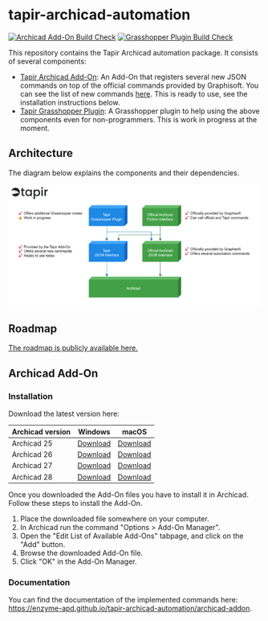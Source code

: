 # tapir-archicad-automation

[![Archicad Add-On Build Check](https://github.com/ENZYME-APD/tapir-archicad-automation/actions/workflows/archicad_addon_build_check.yml/badge.svg)](https://github.com/ENZYME-APD/tapir-archicad-automation/actions/workflows/archicad_addon_build_check.yml)
[![Grasshopper Plugin Build Check](https://github.com/ENZYME-APD/tapir-archicad-automation/actions/workflows/grasshopper_plugin_build_check.yml/badge.svg)](https://github.com/ENZYME-APD/tapir-archicad-automation/actions/workflows/grasshopper_plugin_build_check.yml)

This repository contains the Tapir Archicad automation package. It consists of several components:
- [Tapir Archicad Add-On](archicad-addon): An Add-On that registers several new JSON commands on top of the official commands provided by Graphisoft. You can see the list of new commands [here](https://enzyme-apd.github.io/tapir-archicad-automation/archicad-addon). This is ready to use, see the installation instructions below.
- [Tapir Grasshopper Plugin](grasshopper-plugin): A Grasshopper plugin to help using the above components even for non-programmers. This is work in progress at the moment.

## Architecture

The diagram below explains the components and their dependencies.

![Tapir](branding/diagrams/TapirArchitecture.png?raw=true)

## Roadmap

[The roadmap is publicly available here.](https://github.com/orgs/ENZYME-APD/projects/4)

## Archicad Add-On

### Installation

Download the latest version here:

| Archicad version | Windows | macOS |
| --- | --- | --- |
| Archicad 25 | [Download](https://github.com/ENZYME-APD/tapir-archicad-automation/releases/latest/download/TapirAddOn_AC25_Win.apx) | [Download](https://github.com/ENZYME-APD/tapir-archicad-automation/releases/latest/download/TapirAddOn_AC25_Mac.zip) |
| Archicad 26 | [Download](https://github.com/ENZYME-APD/tapir-archicad-automation/releases/latest/download/TapirAddOn_AC26_Win.apx) | [Download](https://github.com/ENZYME-APD/tapir-archicad-automation/releases/latest/download/TapirAddOn_AC26_Mac.zip) |
| Archicad 27 | [Download](https://github.com/ENZYME-APD/tapir-archicad-automation/releases/latest/download/TapirAddOn_AC27_Win.apx) | [Download](https://github.com/ENZYME-APD/tapir-archicad-automation/releases/latest/download/TapirAddOn_AC27_Mac.zip) |
| Archicad 28 | [Download](https://github.com/ENZYME-APD/tapir-archicad-automation/releases/latest/download/TapirAddOn_AC28_Win.apx) | [Download](https://github.com/ENZYME-APD/tapir-archicad-automation/releases/latest/download/TapirAddOn_AC28_Mac.zip) |

Once you downloaded the Add-On files you have to install it in Archicad. Follow these steps to install the Add-On.

1. Place the downloaded file somewhere on your computer.
2. In Archicad run the command "Options > Add-On Manager".
3. Open the "Edit List of Available Add-Ons" tabpage, and click on the "Add" button.
4. Browse the downloaded Add-On file.
5. Click "OK" in the Add-On Manager.
 
### Documentation
 
You can find the documentation of the implemented commands here: https://enzyme-apd.github.io/tapir-archicad-automation/archicad-addon.
